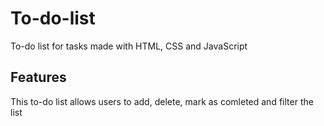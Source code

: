 # To-do-list
To-do list for tasks made with HTML, CSS and JavaScript

## Features
This to-do list allows users to add, delete, mark as comleted and filter the list
